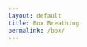 ```yaml
---
layout: default
title: Box Breathing
permalink: /box/
---
```


<script src="{{ '/_includes/box.js' }}"></script>

   